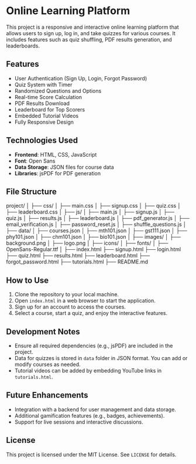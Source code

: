 
# Online Learning Platform

This project is a responsive and interactive online learning platform that allows users to sign up, log in, and take quizzes for various courses. It includes features such as quiz shuffling, PDF results generation, and leaderboards.

## Features
- User Authentication (Sign Up, Login, Forgot Password)
- Quiz System with Timer
- Randomized Questions and Options
- Real-time Score Calculation
- PDF Results Download
- Leaderboard for Top Scorers
- Embedded Tutorial Videos
- Fully Responsive Design

## Technologies Used
- **Frontend**: HTML, CSS, JavaScript
- **Font**: Open Sans
- **Data Storage**: JSON files for course data
- **Libraries**: jsPDF for PDF generation

## File Structure
project/ │ ├── css/ │   ├── main.css │   ├── signup.css │   ├── quiz.css │   ├── leaderboard.css │ ├── js/ │   ├── main.js │   ├── signup.js │   ├── quiz.js │   ├── results.js │   ├── leaderboard.js │   ├── pdf_generator.js │   ├── email_verification.js │   ├── password_reset.js │   ├── shuffle_questions.js │ ├── data/ │   ├── courses.json │   ├── mth101.json │   ├── gst111.json │   ├── phy101.json │   ├── chm101.json │   ├── bio101.json │ ├── images/ │   ├── background.png │   ├── logo.png │   ├── icons/ │ ├── fonts/ │   ├── OpenSans-Regular.ttf │ ├── index.html ├── signup.html ├── login.html ├── quiz.html ├── results.html ├── leaderboard.html ├── forgot_password.html ├── tutorials.html ├── README.md
## How to Use
1. Clone the repository to your local machine.
2. Open `index.html` in a web browser to start the application.
3. Sign up for an account to access the courses.
4. Select a course, start a quiz, and enjoy the interactive features.

## Development Notes
- Ensure all required dependencies (e.g., jsPDF) are included in the project.
- Data for quizzes is stored in `data` folder in JSON format. You can add or modify courses as needed.
- Tutorial videos can be added by embedding YouTube links in `tutorials.html`.

## Future Enhancements
- Integration with a backend for user management and data storage.
- Additional gamification features (e.g., badges, achievements).
- Support for live sessions and interactive discussions.

## License
This project is licensed under the MIT License. See `LICENSE` for details.
